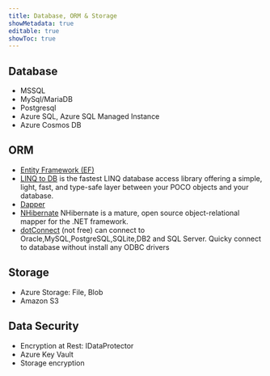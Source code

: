 ```yaml
---
title: Database, ORM & Storage
showMetadata: true
editable: true
showToc: true
---
```


## Database

- MSSQL
- MySql/MariaDB
- Postgresql
- Azure SQL, Azure SQL Managed Instance
- Azure Cosmos DB

## ORM

- [Entity Framework (EF)](https://docs.microsoft.com/en-us/ef/)
- [LINQ to DB](https://github.com/linq2db/linq2db) is the fastest LINQ database access library offering a simple, light, fast, and type-safe layer between your POCO objects and your database.
- [Dapper](https://github.com/StackExchange/Dapper)
- [NHibernate](https://github.com/nhibernate/nhibernate-core) NHibernate is a mature, open source object-relational mapper for the .NET framework.
- [dotConnect](https://www.devart.com/dotconnect/) (not free) can connect to Oracle,MySQL,PostgreSQL,SQLite,DB2 and SQL Server. Quicky connect to database without install any ODBC drivers

## Storage

- Azure Storage: File, Blob
- Amazon S3

## Data Security

- Encryption at Rest: IDataProtector
- Azure Key Vault
- Storage encryption
